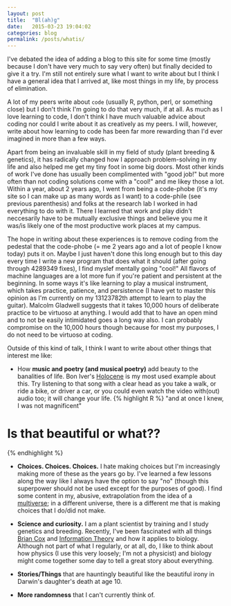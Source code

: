 ```yaml
---
layout: post
title:  "Bl(ah)g"
date:   2015-03-23 19:04:02
categories: blog
permalink: /posts/whatis/
---
```


I've debated the idea of adding a blog to this site for some time (mostly because I don't have very much to say very often) but finally decided to give it a try. I'm still not entirely sure what I want to write about but I think I have a general idea that I arrived at, like most things in my life, by process of elimination. 

A lot of my peers write about `code` (usually R, python, perl, or something close) but I don't think I'm going to do that very much, if at all. As much as I love learning to code, I don't think I have much valuable advice about coding nor could I write about it as creatively as my peers. I will, however, write about how learning to code has been far more rewarding than I'd ever imagined in more than a few ways.

Apart from being an invaluable skill in my field of study (plant breeding & genetics), it has radically changed how I approach problem-solving in my life and also helped me get my tiny foot in some big doors. Most other kinds of work I've done has usually been complimented with "good job!" but more often than not coding solutions come with a "cool!" and me likey those a lot. Within a year, about 2 years ago, I went from being a code-phobe (it's my site so I can make up as many words as I want) to a code-phile (see previous parenthesis) and folks at the research lab I worked in had everything to do with it. There I learned that work and play didn't neccesarily have to be mutually exclusive things and believe you me it was/is likely one of the most productive work places at my campus. 

The hope in writing about these experiences is to remove coding from the pedestal that the code-phobe (= me 2 years ago and a lot of people I know today) puts it on. Maybe I just haven't done this long enough but to this day every time I write a new program that does what it should (after going through 4289349 fixes), I find myslef mentally going "cool!" All flavors of machine languages are a lot more fun if you're patient and persistent at the beginning. In some ways it's like learning to play a musical instrument, which takes practice, patience, and persistence (I have yet to master this opinion as I'm currently on my 13123782th attempt to learn to play the guitar). Malcolm Gladwell suggests that it takes 10,000 hours of deliberate practice to be virtuoso at anything. I would add that to have an open mind and to not be easily intimidated goes a long way also. I can probably compromise on the 10,000 hours though because for most my purposes, I do not need to be virtuoso at coding.

Outside of this kind of talk, I think I want to write about other things that interest me like:

* How **music and poetry (and musical poetry)** add beauty to the banalities of life. Bon Iver's [Holocene](https://www.youtube.com/watch?v=TWcyIpul8OE&feature=youtu.be) is my most used example about this. Try listening to that song with a clear head as you take a walk, or ride a bike, or driver a car, or you could even watch the video with(out) audio too; it will change your life. 
{% highlight R %}
"and at once I knew, I was not magnificent"
# Is that beautiful or what??   
{% endhighlight %}
<br>  

* **Choices. Choices. Choices.**  I hate making choices but I'm increasingly making more of these as the years go by. I've learned a few lessons along the way like I always have the option to say "no" (though this superpower should not be used except for the purposes of good). I find some content in my, abusive, extrapolation from the idea of a [multiverse](http://www.ted.com/talks/brian_greene_why_is_our_universe_fine_tuned_for_life?language=en#t-11527); in a different universe, there is a different me that is making choices that I do/did not make. 

* **Science and curiosity.**  I am a plant scientist by training and I study genetics and breeding. Recently, I've been fascinated with all things [Brian Cox](http://www.apolloschildren.com/) and [Information Theory](https://www.youtube.com/watch?v=p0ASFxKS9sg) and how it applies to biology. Although not part of what I regularly, or at all, do, I like to think about how physics (I use this very loosely; I'm not a physicist) and biology might come together some day to tell a great story about everything.

* **Stories/Things** that are hauntingly beautiful like the beautiful irony in Darwin's daughter's death at age 10.

* **More randomness** that I can't currently think of.
